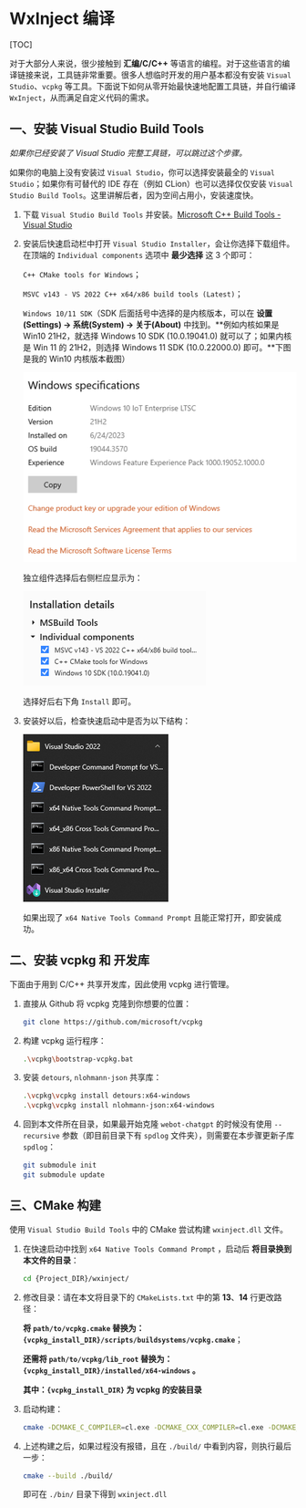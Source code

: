 ﻿# WxInject 编译

[TOC]

对于大部分人来说，很少接触到 **汇编/C/C++** 等语言的编程。对于这些语言的编译链接来说，工具链非常重要。很多人想临时开发的用户基本都没有安装 `Visual Studio`、`vcpkg` 等工具。下面说下如何从零开始最快速地配置工具链，并自行编译 `WxInject`，从而满足自定义代码的需求。



## 一、安装 Visual Studio Build Tools

*如果你已经安装了 Visual Studio 完整工具链，可以跳过这个步骤。*

如果你的电脑上没有安装过 `Visual Studio`，你可以选择安装最全的 `Visual Studio`；如果你有可替代的 IDE 存在（例如 CLion）也可以选择仅仅安装 `Visual Studio Build Tools`。这里讲解后者，因为空间占用小，安装速度快。

1. 下载 `Visual Studio Build Tools` 并安装。[Microsoft C++ Build Tools - Visual Studio](https://visualstudio.microsoft.com/visual-cpp-build-tools/)

2. 安装后快速启动栏中打开 `Visual Studio Installer`，会让你选择下载组件。在顶端的 `Individual components` 选项中 **最少选择** 这 3 个即可：

   `C++ CMake tools for Windows`；

   `MSVC v143 - VS 2022 C++ x64/x86 build tools (Latest)`；

   `Windows 10/11 SDK`（SDK 后面括号中选择的是内核版本，可以在 **设置(Settings) -> 系统(System) -> 关于(About)** 中找到。**例如内核如果是 Win10 21H2，就选择 Windows 10 SDK (10.0.19041.0) 就可以了；如果内核是 Win 11 的 21H2，则选择 Windows 11 SDK (10.0.22000.0) 即可。**下图是我的 Win10 内核版本截图）

   ![image-20231011155209673](Readme.assets/image-20231011155209673.png)

   

   独立组件选择后右侧栏应显示为：

   ![image-20231011154509899](Readme.assets/image-20231011154509899.png)

   选择好后右下角 `Install` 即可。

3. 安装好以后，检查快速启动中是否为以下结构：

   ![image-20231011160641656](Readme.assets/image-20231011160641656.png)

   如果出现了 `x64 Native Tools Command Prompt` 且能正常打开，即安装成功。

   

## 二、安装 vcpkg 和 开发库

下面由于用到 C/C++ 共享开发库，因此使用 vcpkg 进行管理。

1. 直接从 Github 将 vcpkg 克隆到你想要的位置：

   ```bash
   git clone https://github.com/microsoft/vcpkg
   ```

2. 构建 vcpkg 运行程序：

   ```bash
   .\vcpkg\bootstrap-vcpkg.bat
   ```

3. 安装 `detours`, `nlohmann-json` 共享库：

   ```bash
   .\vcpkg\vcpkg install detours:x64-windows 
   .\vcpkg\vcpkg install nlohmann-json:x64-windows
   ```

4. 回到本文件所在目录，如果最开始克隆 `webot-chatgpt` 的时候没有使用 `--recursive` 参数（即目前目录下有 `spdlog` 文件夹），则需要在本步骤更新子库 `spdlog`：

   ```bash
   git submodule init
   git submodule update
   ```

   

## 三、CMake 构建

使用 `Visual Studio Build Tools` 中的 CMake 尝试构建 `wxinject.dll` 文件。

1. 在快速启动中找到 `x64 Native Tools Command Prompt` ，启动后 **将目录换到本文件的目录**：

   ```bash
   cd {Project_DIR}/wxinject/
   ```

2. 修改目录：请在本文将目录下的 `CMakeLists.txt` 中的第 **13**、**14** 行更改路径：

   **将 `path/to/vcpkg.cmake` 替换为：`{vcpkg_install_DIR}/scripts/buildsystems/vcpkg.cmake`**；

   **还需将 `path/to/vcpkg/lib_root` 替换为：`{vcpkg_install_DIR}/installed/x64-windows` 。** 

   **其中：`{vcpkg_install_DIR}` 为 vcpkg 的安装目录**

3. 启动构建：

   ```bash
   cmake -DCMAKE_C_COMPILER=cl.exe -DCMAKE_CXX_COMPILER=cl.exe -DCMAKE_ASM_MASM_COMPILER=ml64.exe -DCMAKE_BUILD_TYPE=Release -S ./ -B ./build/ -G Ninja
   ```

   

4. 上述构建之后，如果过程没有报错，且在 `./build/` 中看到内容，则执行最后一步：

   ```bash
   cmake --build ./build/
   ```

   即可在 `./bin/` 目录下得到 `wxinject.dll`
